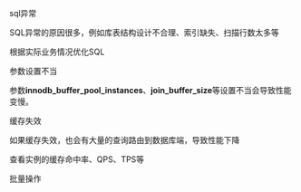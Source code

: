 sql异常

SQL异常的原因很多，例如库表结构设计不合理、索引缺失、扫描行数太多等

根据实际业务情况优化SQL



参数设置不当

参数**innodb_buffer_pool_instances**、**join_buffer_size**等设置不当会导致性能变慢。



缓存失效

如果缓存失效，也会有大量的查询路由到数据库端，导致性能下降

查看实例的缓存命中率、QPS、TPS等



批量操作


